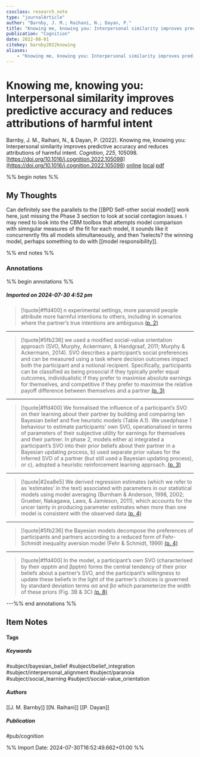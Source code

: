 ```yaml
---
cssclass: research_note
type: "journalArticle"
author: "Barnby, J. M.; Raihani, N.; Dayan, P."
title: "Knowing me, knowing you: Interpersonal similarity improves predictive accuracy and reduces attributions of harmful intent"
publication: "Cognition"
date: 2022-08-01
citekey: barnby2022knowing
aliases: 
    - "Knowing me, knowing you: Interpersonal similarity improves predictive accuracy and reduces attributions of harmful intent"
---
```


# Knowing me, knowing you: Interpersonal similarity improves predictive accuracy and reduces attributions of harmful intent

Barnby, J. M., Raihani, N., & Dayan, P. (2022). Knowing me, knowing you: Interpersonal similarity improves predictive accuracy and reduces attributions of harmful intent. _Cognition_, _225_, 105098. [https://doi.org/10.1016/j.cognition.2022.105098](https://doi.org/10.1016/j.cognition.2022.105098)
[online](http://zotero.org/users/7162438/items/3D68PQDS) [local](zotero://select/library/items/3D68PQDS) [pdf](file:///home/gjc216/Zotero/storage/6F5AIET7/1-s2.0-S0010027722000865-main.pdf)
 

 
%% begin notes %%

## My Thoughts

Can definitely see the parallels to the [[BPD Self-other social model]] work here, just missing the Phase 3 section to look at social contagion issues. I may need to look into the CBM toolbox that attempts model comparison with simngular measures of the fit for each model, it sounds like it concurrenrtly fits all models silmultaneously, and then ?selects? the winning model, perhaps something to do with [[model responsibility]].

%% end notes %%

### Annotations

%% begin annotations %%

##### Imported on 2024-07-30 4:52 pm
>[!quote|#ffd400]
>n experimental settings, more paranoid people attribute more harmful intentions to others, including in scenarios where the partner’s true intentions are ambiguous [(p. 2)](zotero://open-pdf/library/items/6F5AIET7?page=2&annotation=VXEB2R7C)

---
>[!quote|#5fb236]
>we used a modified social-value orientation approach (SVO, Murphy, Ackermann, & Handgraaf, 2011; Murphy & Ackermann, 2014). SVO describes a participant’s social preferences and can be measured using a task where decision outcomes impact both the participant and a notional recipient. Specifically, participants can be classified as being prosocial if they typically prefer equal outcomes, individualistic if they prefer to maximise absolute earnings for themselves, and competitive if they prefer to maximise the relative payoff difference between themselves and a partner [(p. 3)](zotero://open-pdf/library/items/6F5AIET7?page=3&annotation=94F6WQRS)

---
>[!quote|#ffd400]
>We formalised the influence of a participant’s SVO on their learning about their partner by building and comparing ten Bayesian belief and five heuristic models (Table A.1). We usedphase 1 behaviour to estimate participants’ own SVO, operationalised in terms of parameters of their subjective utility for earnings for themselves and their partner. In phase 2, models either a) integrated a participant’s SVO into their prior beliefs about their partner in a Bayesian updating process, b) used separate prior values for the inferred SVO of a partner (but still used a Bayesian updating process), or c), adopted a heuristic reinforcement learning approach. [(p. 3)](zotero://open-pdf/library/items/6F5AIET7?page=3&annotation=ZIRSASK5)

---
>[!quote|#2ea8e5]
>We derived regression estimates (which we refer to as ‘estimates’ in the text) associated with parameters in our statistical models using model averaging (Burnham & Anderson, 1998, 2002; Grueber, Nakagawa, Laws, & Jamieson, 2011), which accounts for the uncer tainty in producing parameter estimates when more than one model is consistent with the observed data [(p. 4)](zotero://open-pdf/library/items/6F5AIET7?page=4&annotation=5YMFHVRY)

---
>[!quote|#5fb236]
>the Bayesian models decompose the preferences of participants and partners according to a reduced form of Fehr-Schmidt inequality aversion model (Fehr & Schmidt, 1999) [(p. 4)](zotero://open-pdf/library/items/6F5AIET7?page=4&annotation=DH6CBM33)

---
>[!quote|#ffd400]
>In the model, a participant’s own SVO (characterised by their αpptm and βpptm) forms the central tendency of their prior beliefs about a partner’s SVO, and the participant’s willingness to update these beliefs in the light of the partner’s choices is governed by standard deviation terms ασ and βσ which parameterize the width of these priors (Fig. 3B & 3C) [(p. 8)](zotero://open-pdf/library/items/6F5AIET7?page=8&annotation=UG9LY4GU)

---%% end annotations %%

## Item Notes

#### Tags

##### Keywords

#subject/bayesian_belief #subject/belief_integration #subject/interpersonal_alignment #subject/paranoia #subject/social_learning #subject/social-value_orientation

##### Authors

[[J. M. Barnby]] [[N. Raihani]] [[P. Dayan]]

##### Publication

#pub/cognition


%% Import Date: 2024-07-30T16:52:49.662+01:00 %%
